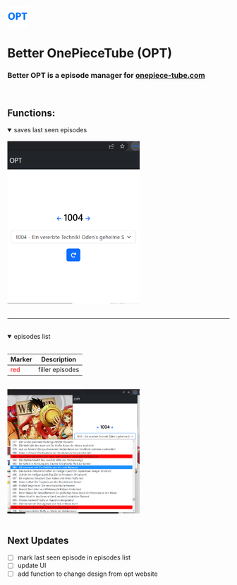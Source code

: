 <img src="./48x48.png" />

# Better OnePieceTube (OPT)

### Better OPT is a episode manager for [onepiece-tube.com](https://onepiece-tube.com)

<br>

## Functions:

<details open>
<summary>saves last seen episodes</summary>
<br>

<img width="300px" src="./screenshots/last_seen.png" alt="last seen episode">
</details>

<br>

---

<br>

<details open>
<summary>episodes list</summary>
<br>

| Marker      | Description |
| ----------- | ----------- |
| <span style="color: red;">red</span>    | filler episodes       |

<br>

<img width="300px" src="./screenshots/episodes_list.png" alt="episode list">
</details>

<br>

## Next Updates

- [ ] mark last seen episode in episodes list
- [ ] update UI
- [ ] add function to change design from opt website